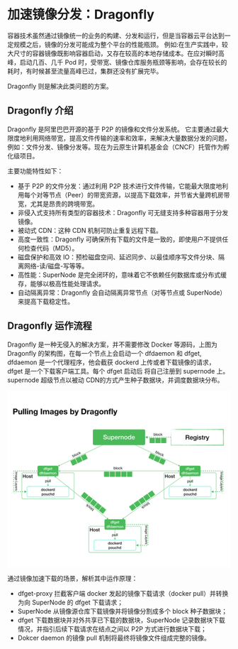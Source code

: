 # 加速镜像分发：Dragonfly

容器技术虽然通过镜像统一的业务的构建、分发和运行，但是当容器云平台达到一定规模之后，镜像的分发可能成为整个平台的性能瓶颈。 例如:在生产实践中，较大尺寸的容器镜像既影响容器启动，又存在较高的本地存储成本。在应对瞬时高峰，启动几百、几千 Pod 时，受带宽、镜像仓库服务瓶颈等影响，会存在较长的耗时，有时候甚至流量高峰已过，集群还没有扩展完毕。

Dragonfly 则是解决此类问题的方案。

## Dragonfly 介绍

Dragonfly 是阿里巴巴开源的基于 P2P 的镜像和文件分发系统。 它主要通过最大限度地利用网络带宽，提高文件传输的速率和效率，来解决大量数据分发的问题，例如：文件分发、镜像分发等。现在为云原生计算机基金会（CNCF）托管作为孵化级项目。

主要功能特性如下：

- 基于 P2P 的文件分发：通过利用 P2P 技术进行文件传输，它能最大限度地利用每个对等节点（Peer）的带宽资源，以提高下载效率，并节省大量跨机房带宽，尤其是昂贵的跨境带宽。
- 非侵入式支持所有类型的容器技术：Dragonfly 可无缝支持多种容器用于分发镜像。
- 被动式 CDN：这种 CDN 机制可防止重复远程下载。
- 高度一致性：Dragonfly 可确保所有下载的文件是一致的，即使用户不提供任何检查代码（MD5）。
- 磁盘保护和高效 IO：预检磁盘空间、延迟同步、以最佳顺序写文件分块、隔离网络-读/磁盘-写等等。
- 高性能：SuperNode 是完全闭环的，意味着它不依赖任何数据库或分布式缓存，能够以极高性能处理请求。
- 自动隔离异常：Dragonfly 会自动隔离异常节点（对等节点或 SuperNode）来提高下载稳定性。


## Dragonfly 运作流程

Dragonfly 是一种无侵入的解决方案，并不需要修改 Docker 等源码，上图为 Dragonfly 的架构图，在每一个节点上会启动一个 dfdaemon 和 dfget, dfdaemon 是一个代理程序，他会截获 dockerd 上传或者下载镜像的请求， dfget 是一个下载客户端工具。每个 dfget 启动后 将自己注册到 supernode 上。 supernode 超级节点以被动 CDN的方式产生种子数据块，并调度数据块分布。

<div  align="center">
	<img src="../assets/dragonfly.png" width = "550"  align=center />
</div>


通过镜像加速下载的场景，解析其中运作原理：

- dfget-proxy 拦截客户端 docker 发起的镜像下载请求（docker pull）并转换为向 SuperNode 的 dfget 下载请求；
- SuperNode 从镜像源仓库下载镜像并将镜像分割成多个 block 种子数据块；
- dfget 下载数据块并对外共享已下载的数据块，SuperNode 记录数据块下载情况，并指引后续下载请求在结点之间以 P2P 方式进行数据块下载；
- Dokcer daemon 的镜像 pull 机制将最终将镜像文件组成完整的镜像。